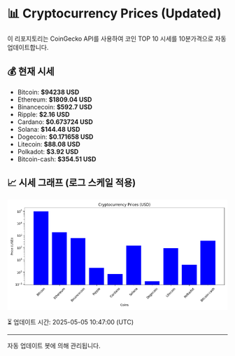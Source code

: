 
# 📊 Cryptocurrency Prices (Updated)

이 리포지토리는 CoinGecko API를 사용하여 코인 TOP 10 시세를 10분가격으로 자동 업데이트합니다.

## 💰 현재 시세
- Bitcoin: **$94238 USD**
- Ethereum: **$1809.04 USD**
- Binancecoin: **$592.7 USD**
- Ripple: **$2.16 USD**
- Cardano: **$0.673724 USD**
- Solana: **$144.48 USD**
- Dogecoin: **$0.171658 USD**
- Litecoin: **$88.08 USD**
- Polkadot: **$3.92 USD**
- Bitcoin-cash: **$354.51 USD**

## 📈 시세 그래프 (로그 스케일 적용)
![Crypto Prices](crypto_prices.png)

⏳ 업데이트 시간: 2025-05-05 10:47:00 (UTC)

---
자동 업데이트 봇에 의해 관리됩니다.
